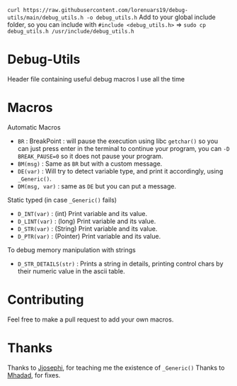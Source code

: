 `curl https://raw.githubusercontent.com/lorenuars19/debug-utils/main/debug_utils.h -o debug_utils.h`
Add to your global include folder, so you can include with `#include <debug_utils.h>` =>
`sudo cp debug_utils.h /usr/include/debug_utils.h`
# Debug-Utils
Header file containing useful debug macros I use all the time

# Macros
Automatic Macros
- `BR` : BreakPoint : will pause the execution using libc `getchar()` so you can just press enter in the terminal to continue your program, you can `-D BREAK_PAUSE=0` so it does not pause your program.
- `BM(msg)` : Same as `BR` but with a custom message.
- `DE(var)` : Will try to detect variable type, and print it accordingly, using `_Generic()`.
- `DM(msg, var)` : same as `DE` but you can put a message.

Static typed (in case `_Generic()` fails)
- `D_INT(var)` : (int) Print variable and its value.
- `D_LINT(var)` : (long) Print variable and its value.
- `D_STR(var)` : (String) Print variable and its value.
- `D_PTR(var)` : (Pointer) Print variable and its value.

To debug memory manipulation with strings
- `D_STR_DETAILS(str)` : Prints a string in details, printing control chars by their numeric value in the ascii table.

# Contributing
Feel free to make a pull request to add your own macros.

# Thanks
Thanks to [Jjosephi](https://github.com/FlavorlessQuark), for teaching me the existence of `_Generic()`
Thanks to [Mhadad](https://github.com/Matthew-Dreemurr), for fixes.
